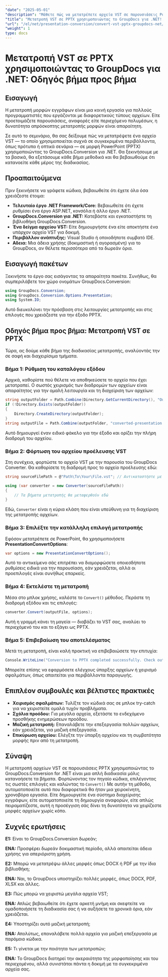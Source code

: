 ```yaml
---
"date": "2025-05-01"
"description": "Μάθετε πώς να μετατρέπετε αρχεία VST σε παρουσιάσεις PowerPoint χρησιμοποιώντας το GroupDocs.Conversion για .NET με αυτόν τον ολοκληρωμένο οδηγό."
"title": "Μετατροπή VST σε PPTX χρησιμοποιώντας το GroupDocs για .NET! Οδηγός βήμα προς βήμα"
"url": "/el/net/presentation-conversion/convert-vst-pptx-groupdocs-net/"
"weight": 1
type: docs
---
```

# Μετατροπή VST σε PPTX χρησιμοποιώντας το GroupDocs για .NET: Οδηγός βήμα προς βήμα

## Εισαγωγή

Η μετατροπή μορφών εγγράφων είναι μια κοινή εργασία για πολλούς προγραμματιστές που εργάζονται με διαφορετικούς τύπους αρχείων. Είτε προετοιμάζετε παρουσιάσεις, αναφορές είτε περιεχόμενο πολυμέσων, η δυνατότητα απρόσκοπτης μετατροπής μορφών είναι απαραίτητη.  

Σε αυτό το σεμινάριο, θα σας δείξουμε πώς να μετατρέψετε ένα αρχείο VST — το οποίο χρησιμοποιείται συχνά σε συγκεκριμένα περιβάλλοντα, όπως πρότυπα ή οπτικά σενάρια — σε μορφή PowerPoint (PPTX) χρησιμοποιώντας το GroupDocs.Conversion για .NET. Θα ξεκινήσουμε με τα βασικά, θα εξετάσουμε κάθε βήμα μεθοδικά και θα βεβαιωθούμε ότι κατανοείτε κάθε μέρος της διαδικασίας.


## Προαπαιτούμενα

Πριν ξεκινήσετε να γράφετε κώδικα, βεβαιωθείτε ότι έχετε όλα όσα χρειάζεστε έτοιμα:

- **Τελευταίο έργο .NET Framework/Core:** Βεβαιωθείτε ότι έχετε ρυθμίσει ένα έργο ASP.NET, κονσόλα ή άλλο έργο .NET.
- **GroupDocs.Conversion για .NET:** Κατεβάστε και εγκαταστήστε τη βιβλιοθήκη GroupDocs.Conversion.
- **Ένα δείγμα αρχείου VST:** Είτε δημιουργήστε ένα είτε αποκτήστε ένα υπάρχον αρχείο VST για δοκιμή.
- **Περιβάλλον ανάπτυξης:** Visual Studio ή οποιοδήποτε συμβατό IDE.
- **Αδεια:** Μια άδεια χρήσης (δοκιμαστική ή αγορασμένη) για το GroupDocs, αν θέλετε περισσότερα από τα δωρεάν όρια.


## Εισαγωγή πακέτων

Ξεκινήστε το έργο σας εισάγοντας τα απαραίτητα πακέτα. Συνήθως, θα συμπεριλάβετε τον χώρο ονομάτων GroupDocs.Conversion:

```csharp
using GroupDocs.Conversion;
using GroupDocs.Conversion.Options.Presentation;
using System.IO;
```

Αυτό διευκολύνει την πρόσβαση στις λειτουργίες μετατροπής και στις επιλογές που χρειάζεστε για την έξοδο PPTX.


## Οδηγός βήμα προς βήμα: Μετατροπή VST σε PPTX

Τώρα, ας δούμε κάθε βήμα της διαδικασίας μετατροπής, αναλύοντάς την σε σαφή και διαχειρίσιμα τμήματα.


### **Βήμα 1: Ρύθμιση του καταλόγου εξόδου**

Αρχικά, καθορίστε πού θέλετε να αποθηκεύσετε το αρχείο που έχει μετατραπεί. Ο σωστός χειρισμός των διαδρομών των αρχείων είναι απαραίτητος για την ομαλή λειτουργία και τη διαχείριση των αρχείων:

```csharp
string outputFolder = Path.Combine(Directory.GetCurrentDirectory(), "Output");
if (!Directory.Exists(outputFolder))
{
    Directory.CreateDirectory(outputFolder);
}
string outputFile = Path.Combine(outputFolder, "converted-presentation.pptx");
```

Αυτό δημιουργεί έναν ειδικό φάκελο για την έξοδο και ορίζει την πλήρη διαδρομή του αρχείου.


### **Βήμα 2: Φόρτωση του αρχείου προέλευσης VST**

Στη συνέχεια, φορτώστε το αρχείο VST με την παρουσία του GroupDocs Converter. Θα καθορίσετε τη διαδρομή προς το αρχείο προέλευσης εδώ:

```csharp
string sourceFilePath = @"Path\To\Your\File.vst"; // Αντικαταστήστε με την πραγματική διαδρομή αρχείου σας

using (var converter = new Converter(sourceFilePath))
{
    // Τα βήματα μετατροπής θα μεταφερθούν εδώ
}
```

Εδώ, `Converter` είναι η κύρια κλάση που είναι υπεύθυνη για τη διαχείριση της μετατροπής αρχείων.


### **Βήμα 3: Επιλέξτε την κατάλληλη επιλογή μετατροπής**

Εφόσον μετατρέπετε σε PowerPoint, θα χρησιμοποιήσετε **PresentationConvertOptions**:

```csharp
var options = new PresentationConvertOptions();
```

Αυτό το αντικείμενο σάς επιτρέπει να διαμορφώσετε οποιεσδήποτε ρυθμίσεις ειδικά για την παρουσίαση, εάν χρειάζεται, αλλά οι προεπιλογές είναι συνήθως επαρκείς.


### **Βήμα 4: Εκτελέστε τη μετατροπή**

Μέσα στο μπλοκ χρήσης, καλέστε το `Convert()` μέθοδος. Περάστε τη διαδρομή εξόδου και τις επιλογές:

```csharp
converter.Convert(outputFile, options);
```

Αυτή η γραμμή κάνει τη μαγεία — διαβάζει το VST σας, αναλύει το περιεχόμενό του και το εξάγει ως PPTX.


### **Βήμα 5: Επιβεβαίωση του αποτελέσματος**

Μετά τη μετατροπή, είναι καλή πρακτική να επιβεβαιώσετε την επιτυχία:

```csharp
Console.WriteLine("Conversion to PPTX completed successfully. Check output in {0}", outputFolder);
```

Μπορείτε επίσης να εφαρμόσετε ελέγχους ύπαρξης αρχείων ή χειρισμό σφαλμάτων, όπως απαιτείται για περιβάλλοντα παραγωγής.


## Επιπλέον συμβουλές και βέλτιστες πρακτικές

- **Χειρισμός σφαλμάτων:** Τυλίξτε τον κώδικά σας σε μπλοκ try-catch για να χειριστείτε ομαλά τυχόν προβλήματα.
- **Σχόλια προόδου:** Για μεγάλα αρχεία, εξετάστε το ενδεχόμενο προσθήκης ενημερώσεων προόδου.
- **Μαζική μετατροπή:** Επαναλάβετε την επεξεργασία πολλών αρχείων, εάν χρειάζεται, για μαζική επεξεργασία.
- **Επικύρωση αρχείου:** Ελέγξτε την ύπαρξη αρχείου και τη συμβατότητα μορφής πριν από τη μετατροπή.


## Σύναψη

Η μετατροπή αρχείων VST σε παρουσιάσεις PPTX χρησιμοποιώντας το GroupDocs.Conversion for .NET είναι μια απλή διαδικασία μόλις κατανοήσετε τα βήματα. Φορτώνοντας τον πηγαίο κώδικα, επιλέγοντας τις σωστές επιλογές και καλώντας το `Convert()` Με αυτήν τη μέθοδο, αυτοματοποιείτε αυτό που διαφορετικά θα ήταν μια χειροκίνητη, χρονοβόρα εργασία. Είτε δημιουργείτε ένα σύστημα διαχείρισης εγγράφων, είτε αυτοματοποιείτε τη δημιουργία αναφορών, είτε απλώς πειραματίζεστε, αυτή η προσέγγιση σάς δίνει τη δυνατότητα να χειρίζεστε μορφές αρχείων χωρίς κόπο.

## Συχνές ερωτήσεις

**Ε1:** Είναι το GroupDocs.Conversion δωρεάν;  

**ΕΝΑ:** Προσφέρει δωρεάν δοκιμαστική περίοδο, αλλά απαιτείται άδεια χρήσης για απεριόριστη χρήση.

**Ε2:** Μπορώ να μετατρέψω άλλες μορφές όπως DOCX ή PDF με την ίδια βιβλιοθήκη;  

**ΕΝΑ:** Ναι, το GroupDocs υποστηρίζει πολλές μορφές, όπως DOCX, PDF, XLSX και άλλες.

**Ε3:** Πώς μπορώ να χειριστώ μεγάλα αρχεία VST;  

**ΕΝΑ:** Απλώς βεβαιωθείτε ότι έχετε αρκετή μνήμη και σκεφτείτε να ομαδοποιήσετε τη διαδικασία σας ή να αυξήσετε τα χρονικά όρια, εάν χρειάζεται.

**Ε4:** Υποστηρίζει αυτό μαζική μετατροπή;  

**ΕΝΑ:** Απολύτως, επαναλάβετε πολλά αρχεία για μαζική επεξεργασία με παρόμοιο κώδικα.

**Ε5:** Τι γίνεται με την ποιότητα των μετατροπών;  

**ΕΝΑ:** Το GroupDocs διατηρεί την ακεραιότητα της μορφοποίησης και του περιεχομένου, αλλά συνιστάται πάντα η δοκιμή με τα συγκεκριμένα αρχεία σας.